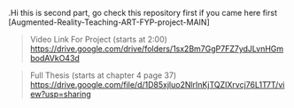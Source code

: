 .Hi this is second part, go check this repository first if you came here first [Augmented-Reality-Teaching-ART-FYP-project-MAIN]

>Video Link For Project (starts at 2:00)
https://drive.google.com/drive/folders/1sx2Bm7GgP7FZ7ydJLvnHGmbodAVkO43d

>Full Thesis (starts at chapter 4 page 37) 
https://drive.google.com/file/d/1D85xjluo2NlrInKjTQZIXrvcj76L1T7T/view?usp=sharing
